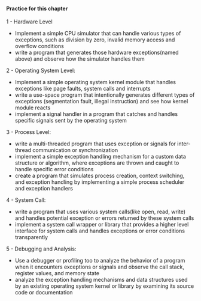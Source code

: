 
#### Practice for this chapter

1 - Hardware Level
- Implement a simple CPU simulator that can handle various types of exceptions, such as division by zero, invalid memory access and overflow conditions 
- write a program that generates those hardware exceptions(named above) and observe how the simulator handles them

2 - Operating System Level:
- Implement a simple operating system kernel module that handles exceptions like page faults, system calls and interrupts
- write a use-space program that intentionally generates different types of exceptions (segmentation fault, illegal instruction) and see how kernel module reacts
- implement a signal handler in a program that catches and handles specific signals sent by the operating system

3 - Process Level:
- write a multi-threaded program that uses exception or signals for inter-thread communication or synchronization 
- implement a simple exception handling mechanism for a custom data structure or algorithm, where exceptions are thrown and caught to handle specific error conditions
- create a program that simulates process creation, context switching, and exception handling by implementing a simple process scheduler and exception handlers

4 - System Call:
- write a program that uses various system calls(like open, read, write) and handles potential exception or errors returned by these system calls
- implement a system call wrapper or library that provides a higher level interface for system calls and handles exceptions or error conditions transparently

5 - Debugging and Analysis:
- Use a debugger or profiling too to analyze the behavior of a program when it encounters exceptions or signals and observe the call stack, register values, and memory state
- analyze the exception handling mechanisms and data structures used by an existing operating system kernel or library by examining its source code or documentation


